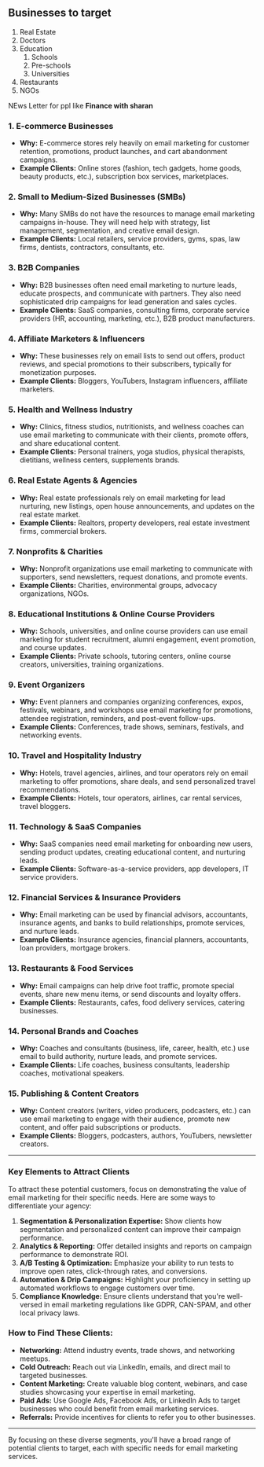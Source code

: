 ## Businesses to target
1. Real Estate
2. Doctors
3. Education
	1. Schools
	2. Pre-schools
	3. Universities
4. Restaurants
5. NGOs

NEws Letter for ppl like **Finance with sharan**
### 1. **E-commerce Businesses**

- **Why:** E-commerce stores rely heavily on email marketing for customer retention, promotions, product launches, and cart abandonment campaigns.
- **Example Clients:** Online stores (fashion, tech gadgets, home goods, beauty products, etc.), subscription box services, marketplaces.

### 2. **Small to Medium-Sized Businesses (SMBs)**

- **Why:** Many SMBs do not have the resources to manage email marketing campaigns in-house. They will need help with strategy, list management, segmentation, and creative email design.
- **Example Clients:** Local retailers, service providers, gyms, spas, law firms, dentists, contractors, consultants, etc.

### 3. **B2B Companies**

- **Why:** B2B businesses often need email marketing to nurture leads, educate prospects, and communicate with partners. They also need sophisticated drip campaigns for lead generation and sales cycles.
- **Example Clients:** SaaS companies, consulting firms, corporate service providers (HR, accounting, marketing, etc.), B2B product manufacturers.

### 4. **Affiliate Marketers & Influencers**

- **Why:** These businesses rely on email lists to send out offers, product reviews, and special promotions to their subscribers, typically for monetization purposes.
- **Example Clients:** Bloggers, YouTubers, Instagram influencers, affiliate marketers.

### 5. **Health and Wellness Industry**

- **Why:** Clinics, fitness studios, nutritionists, and wellness coaches can use email marketing to communicate with their clients, promote offers, and share educational content.
- **Example Clients:** Personal trainers, yoga studios, physical therapists, dietitians, wellness centers, supplements brands.

### 6. **Real Estate Agents & Agencies**

- **Why:** Real estate professionals rely on email marketing for lead nurturing, new listings, open house announcements, and updates on the real estate market.
- **Example Clients:** Realtors, property developers, real estate investment firms, commercial brokers.

### 7. **Nonprofits & Charities**

- **Why:** Nonprofit organizations use email marketing to communicate with supporters, send newsletters, request donations, and promote events.
- **Example Clients:** Charities, environmental groups, advocacy organizations, NGOs.

### 8. **Educational Institutions & Online Course Providers**

- **Why:** Schools, universities, and online course providers can use email marketing for student recruitment, alumni engagement, event promotion, and course updates.
- **Example Clients:** Private schools, tutoring centers, online course creators, universities, training organizations.

### 9. **Event Organizers**

- **Why:** Event planners and companies organizing conferences, expos, festivals, webinars, and workshops use email marketing for promotions, attendee registration, reminders, and post-event follow-ups.
- **Example Clients:** Conferences, trade shows, seminars, festivals, and networking events.

### 10. **Travel and Hospitality Industry**

- **Why:** Hotels, travel agencies, airlines, and tour operators rely on email marketing to offer promotions, share deals, and send personalized travel recommendations.
- **Example Clients:** Hotels, tour operators, airlines, car rental services, travel bloggers.

### 11. **Technology & SaaS Companies**

- **Why:** SaaS companies need email marketing for onboarding new users, sending product updates, creating educational content, and nurturing leads.
- **Example Clients:** Software-as-a-service providers, app developers, IT service providers.

### 12. **Financial Services & Insurance Providers**

- **Why:** Email marketing can be used by financial advisors, accountants, insurance agents, and banks to build relationships, promote services, and nurture leads.
- **Example Clients:** Insurance agencies, financial planners, accountants, loan providers, mortgage brokers.

### 13. **Restaurants & Food Services**

- **Why:** Email campaigns can help drive foot traffic, promote special events, share new menu items, or send discounts and loyalty offers.
- **Example Clients:** Restaurants, cafes, food delivery services, catering businesses.

### 14. **Personal Brands and Coaches**

- **Why:** Coaches and consultants (business, life, career, health, etc.) use email to build authority, nurture leads, and promote services.
- **Example Clients:** Life coaches, business consultants, leadership coaches, motivational speakers.

### 15. **Publishing & Content Creators**

- **Why:** Content creators (writers, video producers, podcasters, etc.) can use email marketing to engage with their audience, promote new content, and offer paid subscriptions or products.
- **Example Clients:** Bloggers, podcasters, authors, YouTubers, newsletter creators.

---

### Key Elements to Attract Clients

To attract these potential customers, focus on demonstrating the value of email marketing for their specific needs. Here are some ways to differentiate your agency:

1. **Segmentation & Personalization Expertise:** Show clients how segmentation and personalized content can improve their campaign performance.
2. **Analytics & Reporting:** Offer detailed insights and reports on campaign performance to demonstrate ROI.
3. **A/B Testing & Optimization:** Emphasize your ability to run tests to improve open rates, click-through rates, and conversions.
4. **Automation & Drip Campaigns:** Highlight your proficiency in setting up automated workflows to engage customers over time.
5. **Compliance Knowledge:** Ensure clients understand that you're well-versed in email marketing regulations like GDPR, CAN-SPAM, and other local privacy laws.

### How to Find These Clients:

- **Networking:** Attend industry events, trade shows, and networking meetups.
- **Cold Outreach:** Reach out via LinkedIn, emails, and direct mail to targeted businesses.
- **Content Marketing:** Create valuable blog content, webinars, and case studies showcasing your expertise in email marketing.
- **Paid Ads:** Use Google Ads, Facebook Ads, or LinkedIn Ads to target businesses who could benefit from email marketing services.
- **Referrals:** Provide incentives for clients to refer you to other businesses.

---

By focusing on these diverse segments, you'll have a broad range of potential clients to target, each with specific needs for email marketing services.